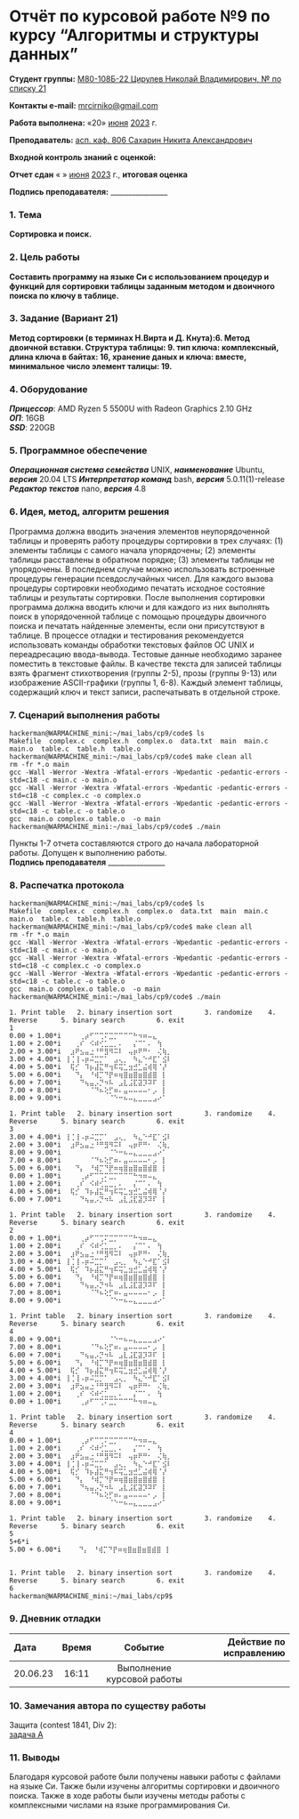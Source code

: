 # Отчёт по курсовой работе №9 по курсу “Алгоритмы и структуры данных”

<b>Студент группы:</b> <ins>М80-108Б-22 Цирулев Николай Владимирович, № по списку 21</ins> 

<b>Контакты e-mail:</b> <ins>mrcirniko@gmail.com</ins>

<b>Работа выполнена:</b> «20» <ins>июня</ins> <ins>2023</ins> г.

<b>Преподаватель:</b> <ins>асп. каф. 806 Сахарин Никита Александрович</ins>

<b>Входной контроль знаний с оценкой:</b> <ins> </ins>

<b>Отчет сдан</b> « » <ins>июня</ins> <ins>2023</ins> г., <b>итоговая оценка</b> <ins> </ins>

<b>Подпись преподавателя:</b> ________________

### 1. Тема
__Сортировка и поиск.__

### 2. Цель работы
__Составить программу на языке Си с использованием процедур и функций для сортировки таблицы заданным методом
и двоичного поиска по ключу в таблице.__

### 3. Задание (Вариант 21)
__Метод сортировки (в терминах Н.Вирта и Д. Кнута):6. Метод двоичной вставки. Структура таблицы: 9. тип ключа: комплексный, длина ключа в байтах: 16, хранение даных и ключа: вместе, минимальное число элемент талицы: 19.__ 

### 4. Оборудование
___Прицессор___: AMD Ryzen 5 5500U with Radeon Graphics 2.10 GHz \
___ОП___: 16GB \
___SSD___: 220GB

### 5. Программное обеспечение
___Операционная система семейства___ UNIX, ___наименование___ Ubuntu, ___версия___  20.04 LTS
___Интерпретатор команд___ bash, ___версия___ 5.0.11(1)-release
___Редактор текстов___ nano, ___версия___ 4.8

### 6. Идея, метод, алгоритм решения
Программа должна вводить значения элементов неупорядоченной таблицы и проверять работу процедуры
сортировки в трех случаях: (1) элементы таблицы с самого начала упорядочены; (2) элементы таблицы расставлены в
обратном порядке; (3) элементы таблицы не упорядочены. В последнем случае можно использовать встроенные процедуры
генерации псевдослучайных чисел.
Для каждого вызова процедуры сортировки необходимо печатать исходное состояние таблицы и результаты
сортировки. После выполнения сортировки программа должна вводить ключи и для каждого из них выполнять поиск в
упорядоченной таблице с помощью процедуры двоичного поиска и печатать найденные элементы, если они присутствуют в
таблице.
В процессе отладки и тестирования рекомендуется использовать команды обработки текстовых файлов ОС UNIX и
переадресацию ввода-вывода. Тестовые данные необходимо заранее поместить в текстовые файлы.
В качестве текста для записей таблицы взять фрагмент стихотворения (группы 2-5), прозы (группы 9-13) или
изображение ASCII-графики (группы 1, 6-8). Каждый элемент таблицы, содержащий ключ и текст записи, распечатывать в
отдельной строке.
### 7. Сценарий выполнения работы
```
hackerman@WARMACHINE_mini:~/mai_labs/cp9/code$ ls
Makefile  complex.c  complex.h  complex.o  data.txt  main  main.c  main.o  table.c  table.h  table.o
hackerman@WARMACHINE_mini:~/mai_labs/cp9/code$ make clean all
rm -fr *.o main
gcc -Wall -Werror -Wextra -Wfatal-errors -Wpedantic -pedantic-errors -std=c18 -c main.c -o main.o
gcc -Wall -Werror -Wextra -Wfatal-errors -Wpedantic -pedantic-errors -std=c18 -c complex.c -o complex.o
gcc -Wall -Werror -Wextra -Wfatal-errors -Wpedantic -pedantic-errors -std=c18 -c table.c -o table.o
gcc  main.o complex.o table.o  -o main
hackerman@WARMACHINE_mini:~/mai_labs/cp9/code$ ./main
```


Пункты 1-7 отчета составляются строго до начала лабораторной работы.
Допущен к выполнению работы.  
<b>Подпись преподавателя</b> ________________

### 8. Распечатка протокола
 ```
hackerman@WARMACHINE_mini:~/mai_labs/cp9/code$ ls
Makefile  complex.c  complex.h  complex.o  data.txt  main  main.c  main.o  table.c  table.h  table.o
hackerman@WARMACHINE_mini:~/mai_labs/cp9/code$ make clean all
rm -fr *.o main
gcc -Wall -Werror -Wextra -Wfatal-errors -Wpedantic -pedantic-errors -std=c18 -c main.c -o main.o
gcc -Wall -Werror -Wextra -Wfatal-errors -Wpedantic -pedantic-errors -std=c18 -c complex.c -o complex.o
gcc -Wall -Werror -Wextra -Wfatal-errors -Wpedantic -pedantic-errors -std=c18 -c table.c -o table.o
gcc  main.o complex.o table.o  -o main
hackerman@WARMACHINE_mini:~/mai_labs/cp9/code$ ./main

1. Print table   2. binary insertion sort        3. randomize    4. Reverse      5. binary search        6. exit
1
0.00 + 1.00*i ⠀⠀⠀⢀⡴⠋⠉⢉⠍⣉⡉⠉⠉⠉⠓⠲⠶⠤⣄⠀⠀⠀
1.00 + 2.00*i ⠀⠀⢀⠎⠀⠪⠾⢊⣁⣀⡀⠄⠀⠀⡌⠉⠁⠄⠀⢳⠀⠀
2.00 + 3.00*i ⠀⣰⠟⣢⣤⣐⠘⠛⣻⠻⠭⠇⠀⢤⡶⠟⠛⠂⠀⢌⢷⡀
3.00 + 4.00*i ⢸⢈⢸⠠⡶⠬⣉⡉⠁⠀⣠⢄⡀⠀⠳⣄⠑⠚⣏⠁⣪⠇
4.00 + 5.00*i ⠀⢯⡊⠀⠹⡦⣼⣍⠛⢲⠯⢭⣁⣲⣚⣁⣬⢾⢿⠈⡜⠀
5.00 + 6.00*i ⠀⠀⠙⡄⠀⠘⢾⡉⠙⡟⠶⢶⣿⣶⣿⣶⣿⣾⣿⠀⡇⠀
6.00 + 7.00*i ⠀⠀⠀⠙⢦⣤⡠⡙⠲⠧⠀⣠⣇⣨⣏⣽⡹⠽⠏⠀⡇⠀
7.00 + 8.00*i ⠀⠀⠀⠀⠀⠈⠙⠦⢕⡋⠶⠄⣤⠤⠤⠤⠤⠂⡠⠀⡇⠀
8.00 + 9.00*i ⠀⠀⠀⠀⠀⠀⠀⠀⠀⠈⠑⠒⠦⠤⣄⣀⣀⣀⣠⠔⠁⠀

1. Print table   2. binary insertion sort        3. randomize    4. Reverse      5. binary search        6. exit
3
3.00 + 4.00*i ⢸⢈⢸⠠⡶⠬⣉⡉⠁⠀⣠⢄⡀⠀⠳⣄⠑⠚⣏⠁⣪⠇
2.00 + 3.00*i ⠀⣰⠟⣢⣤⣐⠘⠛⣻⠻⠭⠇⠀⢤⡶⠟⠛⠂⠀⢌⢷⡀
8.00 + 9.00*i ⠀⠀⠀⠀⠀⠀⠀⠀⠀⠈⠑⠒⠦⠤⣄⣀⣀⣀⣠⠔⠁⠀
7.00 + 8.00*i ⠀⠀⠀⠀⠀⠈⠙⠦⢕⡋⠶⠄⣤⠤⠤⠤⠤⠂⡠⠀⡇⠀
5.00 + 6.00*i ⠀⠀⠙⡄⠀⠘⢾⡉⠙⡟⠶⢶⣿⣶⣿⣶⣿⣾⣿⠀⡇⠀
 0.00 + 1.00*i ⠀⠀⠀⢀⡴⠋⠉⢉⠍⣉⡉⠉⠉⠉⠓⠲⠶⠤⣄⠀⠀⠀
1.00 + 2.00*i ⠀⠀⢀⠎⠀⠪⠾⢊⣁⣀⡀⠄⠀⠀⡌⠉⠁⠄⠀⢳⠀⠀
4.00 + 5.00*i ⠀⢯⡊⠀⠹⡦⣼⣍⠛⢲⠯⢭⣁⣲⣚⣁⣬⢾⢿⠈⡜⠀
6.00 + 7.00*i ⠀⠀⠀⠙⢦⣤⡠⡙⠲⠧⠀⣠⣇⣨⣏⣽⡹⠽⠏⠀⡇⠀

1. Print table   2. binary insertion sort        3. randomize    4. Reverse      5. binary search        6. exit
2
 0.00 + 1.00*i ⠀⠀⠀⢀⡴⠋⠉⢉⠍⣉⡉⠉⠉⠉⠓⠲⠶⠤⣄⠀⠀⠀
1.00 + 2.00*i ⠀⠀⢀⠎⠀⠪⠾⢊⣁⣀⡀⠄⠀⠀⡌⠉⠁⠄⠀⢳⠀⠀
2.00 + 3.00*i ⠀⣰⠟⣢⣤⣐⠘⠛⣻⠻⠭⠇⠀⢤⡶⠟⠛⠂⠀⢌⢷⡀
3.00 + 4.00*i ⢸⢈⢸⠠⡶⠬⣉⡉⠁⠀⣠⢄⡀⠀⠳⣄⠑⠚⣏⠁⣪⠇
4.00 + 5.00*i ⠀⢯⡊⠀⠹⡦⣼⣍⠛⢲⠯⢭⣁⣲⣚⣁⣬⢾⢿⠈⡜⠀
5.00 + 6.00*i ⠀⠀⠙⡄⠀⠘⢾⡉⠙⡟⠶⢶⣿⣶⣿⣶⣿⣾⣿⠀⡇⠀
6.00 + 7.00*i ⠀⠀⠀⠙⢦⣤⡠⡙⠲⠧⠀⣠⣇⣨⣏⣽⡹⠽⠏⠀⡇⠀
7.00 + 8.00*i ⠀⠀⠀⠀⠀⠈⠙⠦⢕⡋⠶⠄⣤⠤⠤⠤⠤⠂⡠⠀⡇⠀
8.00 + 9.00*i ⠀⠀⠀⠀⠀⠀⠀⠀⠀⠈⠑⠒⠦⠤⣄⣀⣀⣀⣠⠔⠁⠀

1. Print table   2. binary insertion sort        3. randomize    4. Reverse      5. binary search        6. exit
4
8.00 + 9.00*i ⠀⠀⠀⠀⠀⠀⠀⠀⠀⠈⠑⠒⠦⠤⣄⣀⣀⣀⣠⠔⠁⠀
7.00 + 8.00*i ⠀⠀⠀⠀⠀⠈⠙⠦⢕⡋⠶⠄⣤⠤⠤⠤⠤⠂⡠⠀⡇⠀
6.00 + 7.00*i ⠀⠀⠀⠙⢦⣤⡠⡙⠲⠧⠀⣠⣇⣨⣏⣽⡹⠽⠏⠀⡇⠀
5.00 + 6.00*i ⠀⠀⠙⡄⠀⠘⢾⡉⠙⡟⠶⢶⣿⣶⣿⣶⣿⣾⣿⠀⡇⠀
4.00 + 5.00*i ⠀⢯⡊⠀⠹⡦⣼⣍⠛⢲⠯⢭⣁⣲⣚⣁⣬⢾⢿⠈⡜⠀
3.00 + 4.00*i ⢸⢈⢸⠠⡶⠬⣉⡉⠁⠀⣠⢄⡀⠀⠳⣄⠑⠚⣏⠁⣪⠇
2.00 + 3.00*i ⠀⣰⠟⣢⣤⣐⠘⠛⣻⠻⠭⠇⠀⢤⡶⠟⠛⠂⠀⢌⢷⡀
1.00 + 2.00*i ⠀⠀⢀⠎⠀⠪⠾⢊⣁⣀⡀⠄⠀⠀⡌⠉⠁⠄⠀⢳⠀⠀
0.00 + 1.00*i ⠀⠀⠀⢀⡴⠋⠉⢉⠍⣉⡉⠉⠉⠉⠓⠲⠶⠤⣄⠀⠀⠀

1. Print table   2. binary insertion sort        3. randomize    4. Reverse      5. binary search        6. exit
4
 0.00 + 1.00*i ⠀⠀⠀⢀⡴⠋⠉⢉⠍⣉⡉⠉⠉⠉⠓⠲⠶⠤⣄⠀⠀⠀
1.00 + 2.00*i ⠀⠀⢀⠎⠀⠪⠾⢊⣁⣀⡀⠄⠀⠀⡌⠉⠁⠄⠀⢳⠀⠀
2.00 + 3.00*i ⠀⣰⠟⣢⣤⣐⠘⠛⣻⠻⠭⠇⠀⢤⡶⠟⠛⠂⠀⢌⢷⡀
3.00 + 4.00*i ⢸⢈⢸⠠⡶⠬⣉⡉⠁⠀⣠⢄⡀⠀⠳⣄⠑⠚⣏⠁⣪⠇
4.00 + 5.00*i ⠀⢯⡊⠀⠹⡦⣼⣍⠛⢲⠯⢭⣁⣲⣚⣁⣬⢾⢿⠈⡜⠀
5.00 + 6.00*i ⠀⠀⠙⡄⠀⠘⢾⡉⠙⡟⠶⢶⣿⣶⣿⣶⣿⣾⣿⠀⡇⠀
6.00 + 7.00*i ⠀⠀⠀⠙⢦⣤⡠⡙⠲⠧⠀⣠⣇⣨⣏⣽⡹⠽⠏⠀⡇⠀
7.00 + 8.00*i ⠀⠀⠀⠀⠀⠈⠙⠦⢕⡋⠶⠄⣤⠤⠤⠤⠤⠂⡠⠀⡇⠀
8.00 + 9.00*i ⠀⠀⠀⠀⠀⠀⠀⠀⠀⠈⠑⠒⠦⠤⣄⣀⣀⣀⣠⠔⠁⠀

1. Print table   2. binary insertion sort        3. randomize    4. Reverse      5. binary search        6. exit
5
5+6*i
5.00 + 6.00*i  ⠀⠀⠙⡄⠀⠘⢾⡉⠙⡟⠶⢶⣿⣶⣿⣶⣿⣾⣿⠀⡇⠀


1. Print table   2. binary insertion sort        3. randomize    4. Reverse      5. binary search        6. exit
6
hackerman@WARMACHINE_mini:~/mai_labs/cp9$
 ```

### 9. Дневник отладки

|  Дата    | Время | Событие  | Действие по исправлению |
|:------------- |:---------------:|:---------------:| -------------:|
| 20.06.23 | 16:11 | Выполнение курсовой работы | |

### 10. Замечания автора по существу работы
Защита (contest 1841, Div 2):  
[задача A](https://codeforces.com/contest/1841/submission/209398915)  


### 11. Выводы
Благодаря курсовой работе были получены навыки работы с файлами на языке Си. Также были изучены алгоритмы сортировки и двоичного поиска. Также в ходе работы были изучены методы работы с комплексными числами на языке программирования Си.

